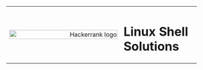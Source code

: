 
<table border="0">
  <tr>
    <td width="60%" align="right">
        <img src="https://blog.hackerrank.com/wp-content/uploads/2017/10/logo_HRwordmark2700x670_2-1.png" width="100%" height="auto" alt="Hackerrank logo" />
    </td>
    <td align="left">
        <h1> Linux Shell Solutions </h1>
    </td>
  </tr>
</table>
